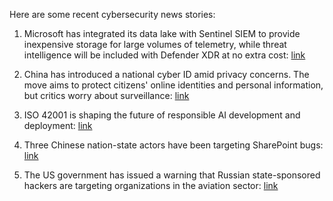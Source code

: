 Here are some recent cybersecurity news stories:

1. Microsoft has integrated its data lake with Sentinel SIEM to provide inexpensive storage for large volumes of telemetry, while threat intelligence will be included with Defender XDR at no extra cost: [link](https://www.darkreading.com/threat-intelligence/microsoft-integrates-data-lake-with-portal-siem)

2. China has introduced a national cyber ID amid privacy concerns. The move aims to protect citizens' online identities and personal information, but critics worry about surveillance: [link](https://www.darkreading.com/cyber-risk/china-introduces-national-cyber-id-privacy-concerns)

3. ISO 42001 is shaping the future of responsible AI development and deployment: [link](https://www.darkreading.com/cyber-risk/why-iso-42001-matters-for-ai-governance)

4. Three Chinese nation-state actors have been targeting SharePoint bugs: [link](https://www.darkreading.com/application-security/3-china-nation-state-actors-sharepoint-bugs)

5. The US government has issued a warning that Russian state-sponsored hackers are targeting organizations in the aviation sector: [link](https://www.darkreading.com/hacker-news/russian-hackers-target-us-aviation-sector)
